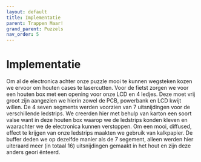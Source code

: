 ```yaml
---
layout: default
title: Implementatie
parent: Trappen Maar!
grand_parent: Puzzels
nav_order: 5
---
```

# Implementatie
Om al de electronica achter onze puzzle mooi te kunnen wegsteken kozen we ervoor om houten cases te
lasercutten.
Voor de fietst zorgen we voor een houten box met een opening voor onze LCD en 4 ledjes. Deze moet vrij
groot zijn aangezien we hierin zowel de PCB, powerbank en LCD kwijt willen.
De 4 seven segments werden voorzien van 7 uitsnijdingen voor de verschillende ledstrips. We creerden hier
met behulp van karton een soort valse want in deze houten box waarop we de ledstrips konden kleven en
waarachter we de electronica kunnen verstoppen. Om een mooi, diffused, effect te krijgen van onze ledstrips
maakten we gebruik van kalkpapier.
De buffer deden we op dezelfde manier als de 7 segement, alleen werden hier uiteraard meer (in totaal 16)
uitsnijdingen gemaakt in het hout en zijn deze anders geori ̈enteerd.